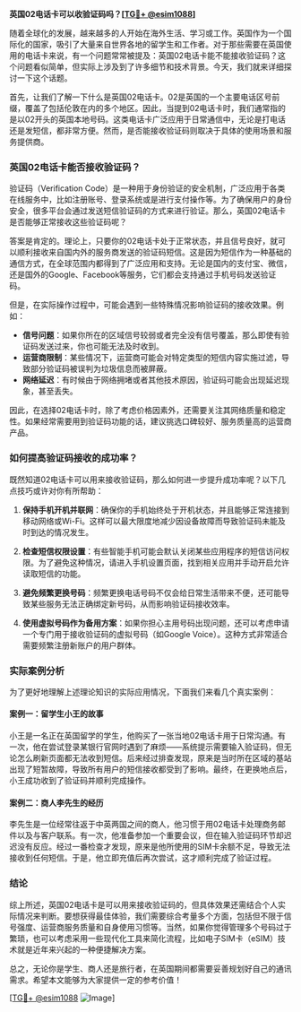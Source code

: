 **英国02电话卡可以收验证码吗？[[TG💪+ @esim1088](https://t.me/s/esim1088)]**

随着全球化的发展，越来越多的人开始在海外生活、学习或工作。英国作为一个国际化的国家，吸引了大量来自世界各地的留学生和工作者。对于那些需要在英国使用的电话卡来说，有一个问题常常被提及：英国02电话卡能不能接收验证码？这个问题看似简单，但实际上涉及到了许多细节和技术背景。今天，我们就来详细探讨一下这个话题。

首先，让我们了解一下什么是英国02电话卡。02是英国的一个主要电话区号前缀，覆盖了包括伦敦在内的多个地区。因此，当提到02电话卡时，我们通常指的是以02开头的英国本地号码。这类电话卡广泛应用于日常通信中，无论是打电话还是发短信，都非常方便。然而，是否能接收验证码则取决于具体的使用场景和服务提供商。

### 英国02电话卡能否接收验证码？

验证码（Verification Code）是一种用于身份验证的安全机制，广泛应用于各类在线服务中，比如注册账号、登录系统或是进行支付操作等。为了确保用户的身份安全，很多平台会通过发送短信验证码的方式来进行验证。那么，英国02电话卡是否能够正常接收这些验证码呢？

答案是肯定的。理论上，只要你的02电话卡处于正常状态，并且信号良好，就可以顺利接收来自国内外的服务商发送的验证码短信。这是因为短信作为一种基础的通信方式，在全球范围内都得到了广泛应用和支持。无论是国内的支付宝、微信，还是国外的Google、Facebook等服务，它们都会支持通过手机号码发送验证码。

但是，在实际操作过程中，可能会遇到一些特殊情况影响验证码的接收效果。例如：

- **信号问题**：如果你所在的区域信号较弱或者完全没有信号覆盖，那么即使有验证码发送过来，你也可能无法及时收到。
- **运营商限制**：某些情况下，运营商可能会对特定类型的短信内容实施过滤，导致部分验证码被误判为垃圾信息而被屏蔽。
- **网络延迟**：有时候由于网络拥堵或者其他技术原因，验证码可能会出现延迟现象，甚至丢失。

因此，在选择02电话卡时，除了考虑价格因素外，还需要关注其网络质量和稳定性。如果经常需要用到验证码功能的话，建议挑选口碑较好、服务质量高的运营商产品。

### 如何提高验证码接收的成功率？

既然知道02电话卡可以用来接收验证码，那么如何进一步提升成功率呢？以下几点技巧或许对你有所帮助：

1. **保持手机开机并联网**：确保你的手机始终处于开机状态，并且能够正常连接到移动网络或Wi-Fi。这样可以最大限度地减少因设备故障而导致验证码未能及时到达的情况发生。

2. **检查短信权限设置**：有些智能手机可能会默认关闭某些应用程序的短信访问权限。为了避免这种情况，请进入手机设置页面，找到相关应用并手动开启允许读取短信的功能。

3. **避免频繁更换号码**：频繁更换电话号码不仅会给日常生活带来不便，还可能导致某些服务无法正确绑定新号码，从而影响验证码接收效率。

4. **使用虚拟号码作为备用方案**：如果你担心主用号码出现问题，还可以考虑申请一个专门用于接收验证码的虚拟号码（如Google Voice）。这种方式非常适合需要频繁注册新账户的用户群体。

### 实际案例分析

为了更好地理解上述理论知识的实际应用情况，下面我们来看几个真实案例：

#### 案例一：留学生小王的故事
小王是一名正在英国留学的学生，他购买了一张当地02电话卡用于日常沟通。有一次，他在尝试登录某银行官网时遇到了麻烦——系统提示需要输入验证码，但无论怎么刷新页面都无法收到短信。后来经过排查发现，原来是当时所在区域的基站出现了短暂故障，导致所有用户的短信接收都受到了影响。最终，在更换地点后，小王成功收到了验证码并顺利完成操作。

#### 案例二：商人李先生的经历
李先生是一位经常往返于中英两国之间的商人，他习惯于用02电话卡处理商务邮件以及与客户联系。有一次，他准备参加一个重要会议，但在输入验证码环节却迟迟没有反应。经过一番检查才发现，原来是他所使用的SIM卡余额不足，导致无法接收到任何短信。于是，他立即充值后再次尝试，这才顺利完成了验证过程。

### 结论

综上所述，英国02电话卡是可以用来接收验证码的，但具体效果还需结合个人实际情况来判断。要想获得最佳体验，我们需要综合考量多个方面，包括但不限于信号强度、运营商服务质量和自身使用习惯等。当然，如果你觉得管理多个号码过于繁琐，也可以考虑采用一些现代化工具来简化流程，比如电子SIM卡（eSIM）技术就是近年来兴起的一种便捷解决方案。

总之，无论你是学生、商人还是旅行者，在英国期间都需要妥善规划好自己的通讯需求。希望本文能够为大家提供一定的参考价值！

[[TG💪+ @esim1088](https://t.me/s/esim1088) ![Image](https://i.postimg.cc/4NQfJmqS/Snipaste-2025-05-13-00-14-12.png)]